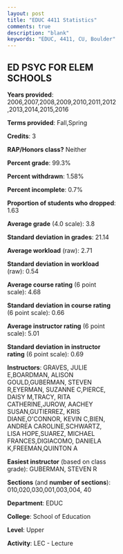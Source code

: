 ```yaml
---
layout: post
title: "EDUC 4411 Statistics"
comments: true
description: "blank"
keywords: "EDUC, 4411, CU, Boulder"
--- 
```

<head>
<script src="https://ajax.googleapis.com/ajax/libs/jquery/2.1.3/jquery.min.js"></script>
<script src="https://dl.dropboxusercontent.com/s/pc42nxpaw1ea4o9/highcharts.js?dl=0"></script>
<!-- <script src="../assets/js/highcharts.js"></script> -->
<style type="text/css">@font-face {
	font-family: "Bebas Neue";
	src: url(https://www.filehosting.org/file/details/544349/BebasNeue%20Regular.otf) format("opentype");
	}
	h1.Bebas { 
		font-family: "Bebas Neue", Verdana, Tahoma;
	}
</style>
</head>
<body>
	<div id="container" style="float: right; width: 45%; height: 88%; margin-left: 2.5%; margin-right: 2.5%;"></div>
	<script language="JavaScript">
		$(document).ready(function() {
		var chart = {type: 'column'};
		var title = {text: 'Grade Distribution'};
		var xAxis = {categories: ['A','B','C','D','F'],crosshair: true};
		var yAxis = {min: 0,title: {text: 'Percentage'}};
		var tooltip = {headerFormat: '<center><b><span style="font-size:20px">{point.key}</span></b></center>',
		               pointFormat: '<td style="padding:0"><b>{point.y:.1f}%</b></td>',
		               footerFormat: '</table>',shared: true,useHTML: true};
		var plotOptions = {column: {pointPadding: 0.0,borderWidth: 0}};  
		var credits = {enabled: false};var series= [{name: 'Percent',data: [86.35,11.2,1.96,0.0,0.49,]}];
		var json = {};
		json.chart = chart;
		json.title = title;
		json.tooltip = tooltip;
		json.xAxis = xAxis;
		json.yAxis = yAxis;  
		json.series = series;
		json.plotOptions = plotOptions;  
		json.credits = credits;
		$('#container').highcharts(json);
	});
	</script>
</body>
			   
## ED PSYC FOR ELEM SCHOOLS

**Years provided**: 2006,2007,2008,2009,2010,2011,2012,2013,2014,2015,2016

**Terms provided**: Fall,Spring

**Credits**: 3

**RAP/Honors class?** Neither

**Percent grade**: 99.3%

**Percent withdrawn**: 1.58%

**Percent incomplete**: 0.7%

**Proportion of students who dropped**: 1.63

**Average grade** (4.0 scale): 3.8

**Standard deviation in grades**: 21.14

**Average workload** (raw): 2.71

**Standard deviation in workload** (raw): 0.54

**Average course rating** (6 point scale): 4.68

**Standard deviation in course rating** (6 point scale): 0.66

**Average instructor rating** (6 point scale): 5.01

**Standard deviation in instructor rating** (6 point scale): 0.69

**Instructors**: GRAVES, JULIE E,BOARDMAN, ALISON GOULD,GUBERMAN, STEVEN R,EYERMAN, SUZANNE C,PIERCE, DAISY M,TRACY, RITA CATHERINE,JUROW, AACHEY SUSAN,GUTIERREZ, KRIS DIANE,O'CONNOR, KEVIN C,BIEN, ANDREA CAROLINE,SCHWARTZ, LISA HOPE,SUAREZ, MICHAEL FRANCES,DIGIACOMO, DANIELA K,FREEMAN,QUINTON A

**Easiest instructor** (based on class grade): GUBERMAN, STEVEN R

**Sections** (and **number of sections**): 010,020,030,001,003,004, 40

**Department**: EDUC

**College**: School of Education

**Level**: Upper

**Activity**: LEC - Lecture